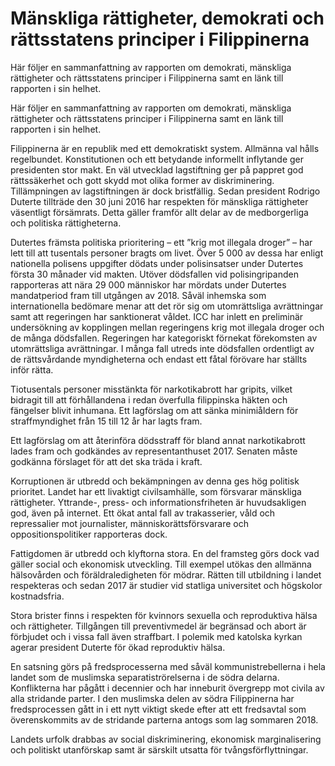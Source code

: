 # Mänskliga rättigheter, demokrati och rättsstatens principer i Filippinerna

Här följer en sammanfattning av rapporten om demokrati, mänskliga rättigheter och rättsstatens principer i Filippinerna samt en länk till rapporten i sin helhet.

Här följer en sammanfattning av rapporten om demokrati, mänskliga rättigheter och rättsstatens principer i Filippinerna samt en länk till rapporten i sin helhet.

Filippinerna är en republik med ett demokratiskt system. Allmänna val hålls regelbundet. Konstitutionen och ett betydande informellt inflytande ger presidenten stor makt. En väl utvecklad lagstiftning ger på pappret god rättssäkerhet och gott skydd mot olika former av diskriminering. Tillämpningen av lagstiftningen är dock bristfällig. Sedan president Rodrigo Duterte tillträde den 30 juni 2016 har respekten för mänskliga rättigheter väsentligt försämrats. Detta gäller framför allt delar av de medborgerliga och politiska rättigheterna.

Dutertes främsta politiska prioritering – ett ”krig mot illegala droger” – har lett till att tusentals personer bragts om livet. Över 5 000 av dessa har enligt nationella polisens uppgifter dödats under polisinsatser under Dutertes första 30 månader vid makten. Utöver dödsfallen vid polisingripanden rapporteras att nära 29 000 människor har mördats under Dutertes mandatperiod fram till utgången av 2018. Såväl inhemska som internationella bedömare menar att det rör sig om utomrättsliga avrättningar samt att regeringen har sanktionerat våldet. ICC har inlett en preliminär undersökning av kopplingen mellan regeringens krig mot illegala droger och de många dödsfallen. Regeringen har kategoriskt förnekat förekomsten av utomrättsliga avrättningar. I många fall utreds inte dödsfallen ordentligt av de rättsvårdande myndigheterna och endast ett fåtal förövare har ställts inför rätta.

Tiotusentals personer misstänkta för narkotikabrott har gripits, vilket bidragit till att förhållandena i redan överfulla filippinska häkten och fängelser blivit inhumana. Ett lagförslag om att sänka minimiåldern för straffmyndighet från 15 till 12 år har lagts fram.

Ett lagförslag om att återinföra dödsstraff för bland annat narkotikabrott lades fram och godkändes av representanthuset 2017. Senaten måste godkänna förslaget för att det ska träda i kraft.

Korruptionen är utbredd och bekämpningen av denna ges hög politisk prioritet. Landet har ett livaktigt civilsamhälle, som försvarar mänskliga rättigheter. Yttrande-, press- och informationsfriheten är huvudsakligen god, även på internet. Ett ökat antal fall av trakasserier, våld och repressalier mot journalister, människorättsförsvarare och oppositionspolitiker rapporteras dock.

Fattigdomen är utbredd och klyftorna stora. En del framsteg görs dock vad gäller social och ekonomisk utveckling. Till exempel utökas den allmänna hälsovården och föräldraledigheten för mödrar. Rätten till utbildning i landet respekteras och sedan 2017 är studier vid statliga universitet och högskolor kostnadsfria.

Stora brister finns i respekten för kvinnors sexuella och reproduktiva hälsa och rättigheter. Tillgången till preventivmedel är begränsad och abort är förbjudet och i vissa fall även straffbart. I polemik med katolska kyrkan agerar president Duterte för ökad reproduktiv hälsa.

En satsning görs på fredsprocesserna med såväl kommunistrebellerna i hela landet som de muslimska separatiströrelserna i de södra delarna. Konflikterna har pågått i decennier och har inneburit övergrepp mot civila av alla stridande parter. I den muslimska delen av södra Filippinerna har fredsprocessen gått in i ett nytt viktigt skede efter att ett fredsavtal som överenskommits av de stridande parterna antogs som lag sommaren 2018.

Landets urfolk drabbas av social diskriminering, ekonomisk marginalisering och politiskt utanförskap samt är särskilt utsatta för tvångsförflyttningar.
